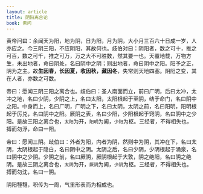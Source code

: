 ```yaml
---
layout: article
title: 阴阳离合论
book: 素问
---
```


黄帝问曰：余闻天为阳，地为阴，日为阳，月为阴，大小月三百六十日成一岁，人亦应之。今三阴三阳，不应阴阳，其故何也。歧伯对曰：阴阳者，数之可十，推之可百，数之可千，推之可万，万之大不可胜数，然其要一也。天覆地载，万物方生，未出地者，命曰阴处，名曰阴中之阴；则出地者，命曰阴中之阳。阳予之正，阴为之主。故**生因春，长因夏，收因秋，藏因冬**，失常则天地四塞。阴阳之变，其在人者，亦数之可数。

帝曰：愿闻三阴三阳之离合也。歧伯曰：圣人南面而立，前曰广明，后曰太冲，太冲之地，名曰少阴，少阴之上，名曰太阳，太阳根起于至阴，结于命门，名曰阴中之阳。中身而上，名曰广明，广明之下，名曰太阴，太阴之前，名曰阳明，阳明根起于厉兑，名曰阴中之阳。厥阴之表，名曰少阳，少阳根起于窍阴，名曰阴中之少阳。是故三阳之离合也，`太阳`为开，`阳明`为阖，`少阳`为枢。三经者，不得相失也，搏而勿浮，命曰一阳。

帝曰：愿闻三阴。歧伯曰：外者为阳，内者为阴，然则中为阴，其冲在下，名曰太阴，太阴根起于隐白，名曰阴中之阴。太阴之后，名曰少阴，少阴根起于涌泉，名曰阴中之少阴。少阴之前，名曰厥阴，厥阴根起于大敦，阴之绝阳，名曰阴之绝阴。是故三阴之离合也，`太阴`为开，`厥阴`为阖，`少阴`为枢。三经者，不得相失也。搏而勿沈，名曰一阴。

阴阳𩅞𩅞，积传为一周，气里形表而为相成也。

